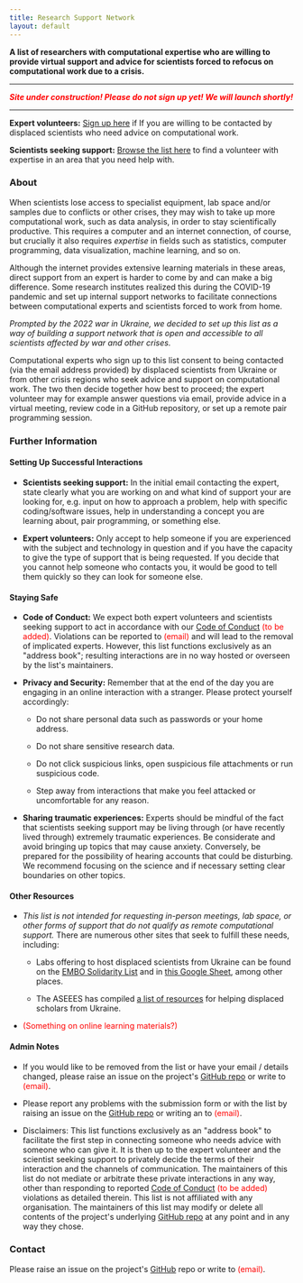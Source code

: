 ```yaml
---
title: Research Support Network
layout: default
---
```


**A list of researchers with computational expertise who are willing to provide virtual support and advice for scientists forced to refocus on computational work due to a crisis.**

---

***<font color=red>Site under construction! Please do not sign up yet! We will launch shortly!</font>***

----

**Expert volunteers:** [Sign up here](add.html) if If you are willing to be contacted by displaced scientists who need advice on computational work.

**Scientists seeking support:** [Browse the list here](list.html) to find a volunteer with expertise in an area that you need help with.

### About

When scientists lose access to specialist equipment, lab space and/or samples due to conflicts or other crises, they may wish to take up more computational work, such as data analysis, in order to stay scientifically productive. This requires a computer and an internet connection, of course, but crucially it also requires *expertise* in fields such as statistics, computer programming, data visualization, machine learning, and so on.

Although the internet provides extensive learning materials in these areas, direct support from an expert is harder to come by and can make a big difference. Some research institutes realized this during the COVID-19 pandemic and set up internal support networks to facilitate connections between computational experts and scientists forced to work from home.

*Prompted by the 2022 war in Ukraine, we decided to set up this list as a way of building a support network that is open and accessible to all scientists affected by war and other crises.*

Computational experts who sign up to this list consent to being contacted (via the email address provided) by displaced scientists from Ukraine or from other crisis regions who seek advice and support on computational work. The two then decide together how best to proceed; the expert volunteer may for example answer questions via email, provide advice in a virtual meeting, review code in a GitHub repository, or set up a remote pair programming session.

### Further Information

#### Setting Up Successful Interactions

- **Scientists seeking support:** In the initial email contacting the expert, state clearly what you are working on and what kind of support your are looking for, e.g. input on how to approach a problem, help with specific coding/software issues, help in understanding a concept you are learning about, pair programming, or something else.

- **Expert volunteers:** Only accept to help someone if you are experienced with the subject and technology in question and if you have the capacity to give the type of support that is being requested. If you decide that you cannot help someone who contacts you, it would be good to tell them quickly so they can look for someone else.

#### Staying Safe

- **Code of Conduct:** We expect both expert volunteers and scientists seeking support to act in accordance with our [Code of Conduct](...) <font color=red>(to be added)</font>. Violations can be reported to <font color=red>(email)</font> and will lead to the removal of implicated experts. However, this list functions exclusively as an "address book"; resulting interactions are in no way hosted or overseen by the list's maintainers. 

- **Privacy and Security:** Remember that at the end of the day you are engaging in an online interaction with a stranger. Please protect yourself accordingly:
  
  - Do not share personal data such as passwords or your home address.
  
  - Do not share sensitive research data.
  
  - Do not click suspicious links, open suspicious file attachments or run suspicious code.
  
  - Step away from interactions that make you feel attacked or uncomfortable for any reason.

- **Sharing traumatic experiences:** Experts should be mindful of the fact that scientists seeking support may be living through (or have recently lived through) extremely traumatic experiences. Be considerate and avoid bringing up topics that may cause anxiety. Conversely, be prepared for the possibility of hearing accounts that could be disturbing. We recommend focusing on the science and if necessary setting clear boundaries on other topics. 

#### Other Resources

- *This list is not intended for requesting in-person meetings, lab space, or other forms of support that do not qualify as remote computational support.* There are numerous other sites that seek to fulfill these needs, including:
  
  - Labs offering to host displaced scientists from Ukraine can be found on the [EMBO Solidarity List](https://www.embo.org/solidarity-with-ukraine/) and in [this Google Sheet](https://docs.google.com/spreadsheets/d/1HqTKukfJGpmowQnSh4CoFn3T6HXcNS1T1pK-Xx9CknQ/edit#gid=320641758), among other places.
  
  - The ASEEES has compiled [a list of resources](https://www.aseees.org/resources/help-displaced-scholars-ukraine) for helping displaced scholars from Ukraine.

- <font color=red>(Something on online learning materials?)</font>

#### Admin Notes

- If you would like to be removed from the list or have your email / details changed, please raise an issue on the project's [GitHub repo](https://github.com/Research-Support-Network/research-support-network.github.io) or write to <font color=red>(email)</font>.

- Please report any problems with the submission form or with the list by raising an issue on the [GitHub repo](https://github.com/Research-Support-Network/research-support-network.github.io) or writing an to <font color=red>(email)</font>.

- Disclaimers: This list functions exclusively as an "address book" to facilitate the first step in connecting someone who needs advice with someone who can give it. It is then up to the expert volunteer and the scientist seeking support to privately decide the terms of their interaction and the channels of communication. The maintainers of this list do not mediate or arbitrate these private interactions in any way, other than responding to reported [Code of Conduct](...) <font color=red>(to be added)</font> violations as detailed therein. This list is not affiliated with any organisation. The maintainers of this list may modify or delete all contents of the project's underlying [GitHub repo](https://github.com/Research-Support-Network/research-support-network.github.io) at any point and in any way they chose.

### Contact

Please raise an issue on the project's [GitHub]() repo or write to <font color=red>(email)</font>.

